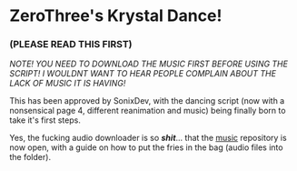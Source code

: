 # ZeroThree's Krystal Dance!
### (PLEASE READ THIS FIRST)
*NOTE! YOU NEED TO DOWNLOAD THE MUSIC FIRST BEFORE USING THE SCRIPT! I WOULDNT WANT TO HEAR PEOPLE COMPLAIN ABOUT THE LACK OF MUSIC IT IS HAVING!*

This has been approved by SonixDev, with the dancing script (now with a nonsensical page 4, different reanimation and music) being finally born to take it's first steps.

Yes, the fucking audio downloader is so *****shit*****... that the [music](https://github.com/testing033333/music/tree/Audio-1) repository is now open, with a guide on how to put the fries in the bag (audio files into the folder).

